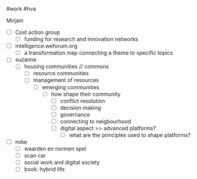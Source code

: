 #work #hva 

Mirjam
- [ ] Cost action group
	- [ ] funding for research and innovation networks
- [ ] intelligence.weforum.org
	- [ ] a transformation map connecting a theme to specific topics
- [ ] suzanne
	- [ ] housing communities // commons
		- [ ] resource communities
		- [ ] management of resources
			- [ ] emerging communities
				- [ ] how shape their community
					- [ ] conflict resolution
					- [ ] decision making
					- [ ] governance
					- [ ] connecting to neigbourhood
					- [ ] digital aspect >> advanced platforms?
						- [ ] what are the principles used to shape platforms?
- [ ] mike
	- [ ] waarden en normen spel
	- [ ] scan car
	- [ ] social work and digital society
	- [ ] book: hybrid life